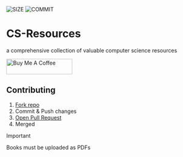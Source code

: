 ![SIZE](https://img.shields.io/github/repo-size/ibnaleem/cs-resources) ![COMMIT](https://img.shields.io/github/last-commit/ibnaleem/cs-resources
) 
# CS-Resources
a comprehensive collection of valuable computer science resources

<a href="https://www.buymeacoffee.com/ibnaleem" target="_blank"><img src="https://cdn.buymeacoffee.com/buttons/default-orange.png" alt="Buy Me A Coffee" height="41" width="174"></a>

## Contributing
1. [Fork repo](https://github.com/ibnaleem/CS-Resources/fork)
2. Commit & Push changes
3. [Open Pull Request](https://github.com/ibnaleem/CS-Resources/pulls)
4. Merged


> [!IMPORTANT]
> Books must be uploaded as PDFs
